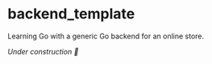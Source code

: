# backend_template
Learning Go with a generic Go backend for an online store.

*Under construction 👷*
